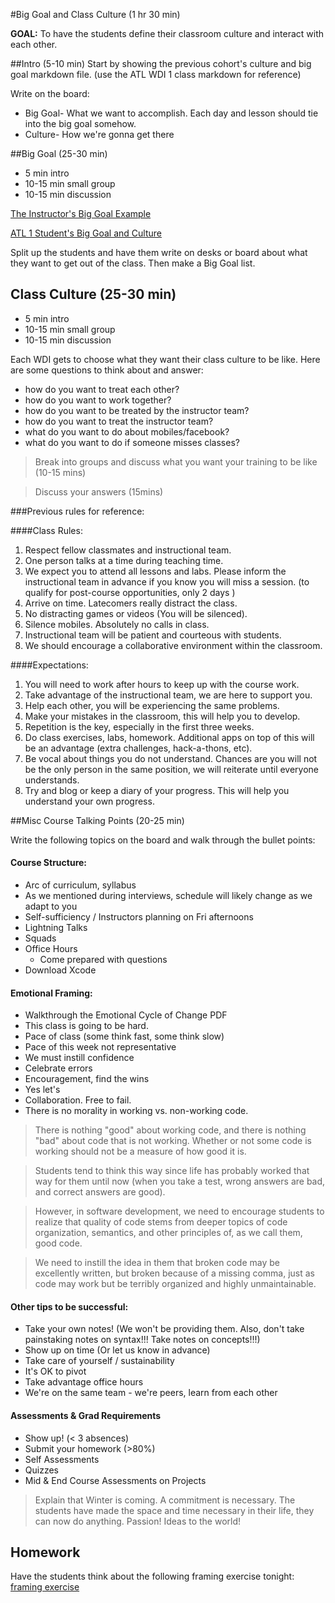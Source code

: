 #Big Goal and Class Culture (1 hr 30 min)

**GOAL:** To have the students define their classroom culture and interact with each other.


##Intro (5-10 min)
Start by showing the previous cohort's culture and big goal markdown file. (use the ATL WDI 1 class markdown for reference)

Write on the board:
- Big Goal- What we want to accomplish. Each day and lesson should tie into the big goal somehow.
- Culture- How we're gonna get there

##Big Goal (25-30 min)
- 5 min intro
- 10-15 min small group
- 10-15 min discussion

[The Instructor's Big Goal Example](https://github.com/marcwright/WDI_ATL_1_Instructors/blob/master/REPO%20-%20DC%20-%20Instructors/big_goal.md)

[ATL 1 Student's Big Goal and Culture](https://github.com/marcwright/WDI_ATL_1_Students/blob/master/big_goal.md)

Split up the students and have them write on desks or board about what they want to get out of the class. Then make a Big Goal list.


## Class Culture (25-30 min)
- 5 min intro
- 10-15 min small group
- 10-15 min discussion

Each WDI gets to choose what they want their class culture to be like. Here are some questions to think about and answer:

- how do you want to treat each other?
- how do you want to work together?
- how do you want to be treated by the instructor team?
- how do you want to treat the instructor team?
- what do you want to do about mobiles/facebook?
- what do you want to do if someone misses classes?


> Break into groups and discuss what you want your training to be like (10-15 mins)

> Discuss your answers (15mins)

###Previous rules for reference:

####Class Rules:

  1. Respect fellow classmates and instructional team.
  2. One person talks at a time during teaching time.
  3. We expect you to attend all lessons and labs. Please inform the instructional team in advance if you know you will miss a session. (to qualify for post-course opportunities, only 2 days )
  4. Arrive on time. Latecomers really distract the class.
  5. No distracting games or videos (You will be silenced).
  6. Silence mobiles. Absolutely no calls in class.
  7. Instructional team will be patient and courteous with students.
  8. We should encourage a collaborative environment within the classroom.

####Expectations:

  1. You will need to work after hours to keep up with the course work.
  2. Take advantage of the instructional team, we are here to support you.
  3. Help each other, you will be experiencing the same problems.
  4. Make your mistakes in the classroom, this will help you to develop.
  5. Repetition is the key, especially in the first three weeks.
  6. Do class exercises, labs, homework. Additional apps on top of this will be an advantage (extra challenges, hack-a-thons, etc).
  7. Be vocal about things you do not understand. Chances are you will not be the only person in the same position, we will reiterate until everyone understands.
  8. Try and blog or keep a diary of your progress. This will help you understand your own progress.



##Misc Course Talking Points (20-25 min)

Write the following topics on the board and walk through the bullet points:

#### Course Structure:
  * Arc of curriculum, syllabus
  * As we mentioned during interviews, schedule will likely change as we adapt to you
  * Self-sufficiency / Instructors planning on Fri afternoons
  * Lightning Talks
  * Squads
  * Office Hours
  	* Come prepared with questions 	
  * Download Xcode

#### Emotional Framing:
  * Walkthrough the Emotional Cycle of Change PDF
  * This class is going to be hard.
  * Pace of class (some think fast, some think slow)
  * Pace of this week not representative
  * We must instill confidence
  * Celebrate errors
  * Encouragement, find the wins
  * Yes let's
  * Collaboration. Free to fail.
  * There is no morality in working vs. non-working code.
		
>There is nothing "good" about working code, and there is nothing "bad" about code that is not working. Whether or not some code is working should not be a measure of how good it is. 
		
> Students tend to think this way since life has probably worked that way for them until now (when you take a test, wrong answers are bad, and correct answers are good). 
		
> However, in software development, we need to encourage students to realize that quality of code stems from deeper topics of code organization, semantics, and other principles of, as we call them, good code. 
		
> We need to instill the idea in them that broken code may be excellently written, but broken because of a missing comma, just as code may work but be terribly organized and highly unmaintainable.
	

#### Other tips to be successful: 
  * Take your own notes! (We won't be providing them. Also, don't take painstaking notes on syntax!!! Take notes on concepts!!!)
  * Show up on time (Or let us know in advance)
  * Take care of yourself / sustainability
  * It's OK to pivot
  * Take advantage office hours
  * We're on the same team - we're peers, learn from each other

#### Assessments & Grad Requirements 
  * Show up! (< 3 absences)
  * Submit your homework (>80%)
  * Self Assessments
  * Quizzes
  * Mid & End Course Assessments on Projects

> Explain that Winter is coming. A commitment is necessary. The students have made the space and time necessary in their life, they can now do anything. Passion! Ideas to the world!

## Homework
Have the students think about the following framing exercise tonight: [framing exercise](./framing_wdi.md)


